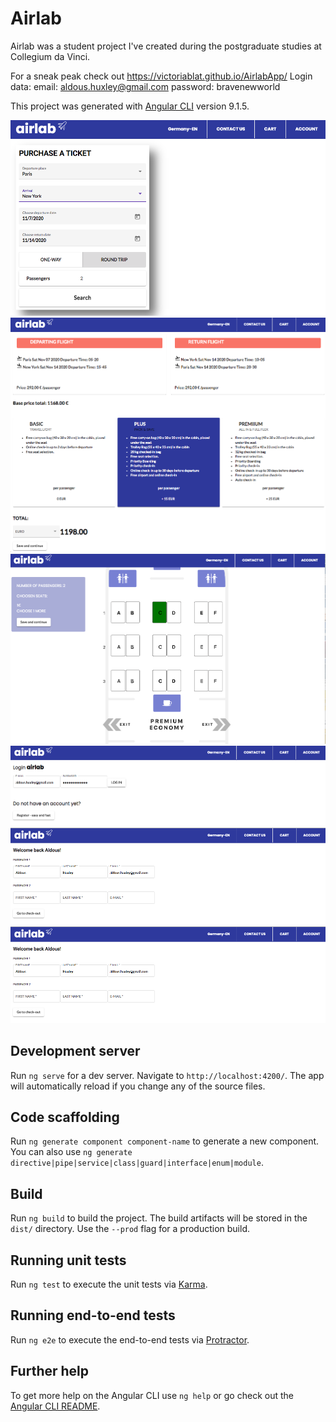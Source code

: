 # Airlab

Airlab was a student project I've created during the postgraduate studies at Collegium da Vinci.

For a sneak peak check out https://victoriablat.github.io/AirlabApp/
Login data: 
email: aldous.huxley@gmail.com
    password: bravenewworld
    
This project was generated with [Angular CLI](https://github.com/angular/angular-cli) version 9.1.5.

![screencast langing page](airlab1.png)
![screencast options](airlab2.png)
![screencast choose seats](airlab3.png)
![screencast login](airlab4.png)
![screencast welcome user](airlab5.png)
![screencast confirm](airlab5.png)







## Development server

Run `ng serve` for a dev server. Navigate to `http://localhost:4200/`. The app will automatically reload if you change any of the source files.

## Code scaffolding

Run `ng generate component component-name` to generate a new component. You can also use `ng generate directive|pipe|service|class|guard|interface|enum|module`.

## Build

Run `ng build` to build the project. The build artifacts will be stored in the `dist/` directory. Use the `--prod` flag for a production build.

## Running unit tests

Run `ng test` to execute the unit tests via [Karma](https://karma-runner.github.io).

## Running end-to-end tests

Run `ng e2e` to execute the end-to-end tests via [Protractor](http://www.protractortest.org/).

## Further help

To get more help on the Angular CLI use `ng help` or go check out the [Angular CLI README](https://github.com/angular/angular-cli/blob/master/README.md).
